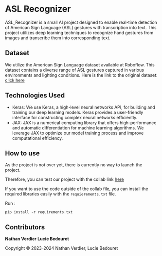 # ASL Recognizer

ASL_Recognizer is a small AI project designed to enable real-time detection of American Sign Language (ASL) gestures with transcription into text. This project utilizes deep learning techniques to recognize hand gestures from images and transcribe them into corresponding text.

## Dataset

We utilize the American Sign Language dataset available at Roboflow. This dataset contains a diverse range of ASL gestures captured in various environments and lighting conditions.
Here is the link to the original dataset: [click here](https://universe.roboflow.com/majorproject-25tao/american-sign-language-v36cz/health)

## Technologies Used

* Keras: We use Keras, a high-level neural networks API, for building and training our deep learning models. Keras provides a user-friendly interface for constructing complex neural networks efficiently.
* JAX: JAX is a numerical computing library that offers high-performance and automatic differentiation for machine learning algorithms. We leverage JAX to optimize our model training process and improve computational efficiency.


## How to use

As the project is not over yet, there is currently no way to launch the project.

Therefore, you can test our project with the collab link [here](https://colab.research.google.com/drive/1xUI6seNgZghrLQ2ysyKziGf3GnerlOqV#scrollTo=nAI0A9pWc3ub)

If you want to use the code outside of the collab file, you can install the required libraries easily with the `requierements.txt` file.

Run :
```
pip install -r requirements.txt
```

## Contributors

**Nathan Verdier**
**Lucie Bedouret**

Copyright © 2023-2024 Nathan Verdier, Lucie Bedouret